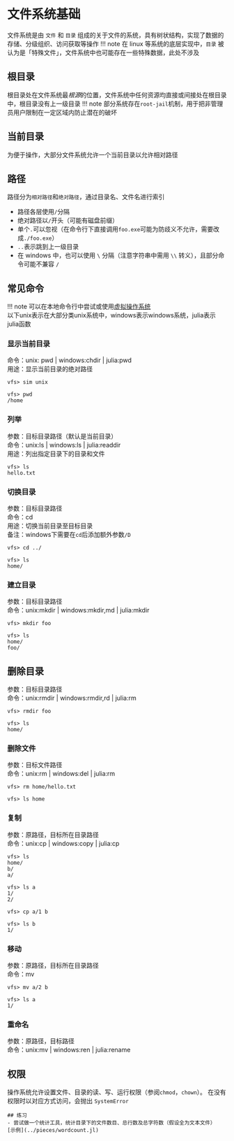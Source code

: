 # 文件系统基础
文件系统是由 `文件` 和 `目录` 组成的关于文件的系统，具有树状结构，实现了数据的存储、分级组织、访问获取等操作
!!! note
	在 linux 等系统的底层实现中，`目录` 被认为是「特殊文件」，文件系统中也可能存在一些特殊数据，此处不涉及

## 根目录
根目录处在文件系统最*根源*的位置，文件系统中任何资源均直接或间接处在根目录中，根目录没有上一级目录
!!! note
	部分系统存在`root-jail`机制，用于把非管理员用户限制在一定区域内防止潜在的破坏

## 当前目录
为便于操作，大部分文件系统允许一个当前目录以允许相对路径

## 路径
路径分为`相对路径`和`绝对路径`，通过目录名、文件名进行索引
* 路径各层使用`/`分隔
* 绝对路径以`/`开头（可能有磁盘前缀）
* 单个`.`可以忽视（在命令行下直接调用`foo.exe`可能为防歧义不允许，需要改成`./foo.exe`）
* `..`表示跳到上一级目录
* 在 windows 中，也可以使用 `\` 分隔（注意字符串中需用 `\\` 转义），且部分命令可能不兼容 `/`

## 常见命令
!!! note
	可以在本地命令行中尝试或使用[虚拟操作系统](../pieces/virtualfs.jl)\
	以下unix表示在大部分类unix系统中，windows表示windows系统，julia表示julia函数

### 显示当前目录
命令：unix: pwd | windows:chdir | julia:pwd\
用途：显示当前目录的绝对路径
```shell
vfs> sim unix

vfs> pwd
/home
```

### 列举
参数：目标目录路径（默认是当前目录）\
命令：unix:ls | windows:ls | julia:readdir\
用途：列出指定目录下的目录和文件
```shell
vfs> ls
hello.txt
```

### 切换目录
参数：目标目录路径\
命令：cd\
用途：切换当前目录至目标目录\
备注：windows下需要在`cd`后添加额外参数`/D`
```shell
vfs> cd ../

vfs> ls
home/
```

### 建立目录
参数：目标目录路径\
命令：unix:mkdir | windows:mkdir,md | julia:mkdir
```shell
vfs> mkdir foo

vfs> ls
home/
foo/
```

## 删除目录
参数：目标目录路径\
命令：unix:rmdir | windows:rmdir,rd | julia:rm
```shell
vfs> rmdir foo

vfs> ls
home/
```

### 删除文件
参数：目标文件路径\
命令：unix:rm | windows:del | julia:rm
```shell
vfs> rm home/hello.txt

vfs> ls home
```

### 复制
参数：原路径，目标所在目录路径\
命令：unix:cp | windows:copy | julia:cp
```shell
vfs> ls
home/
b/
a/

vfs> ls a
1/
2/

vfs> cp a/1 b

vfs> ls b
1/
```

### 移动
参数：原路径，目标所在目录路径\
命令：mv
```shell
vfs> mv a/2 b

vfs> ls a
1/
```

### 重命名
参数：原路径，目标路径\
命令：unix:mv | windows:ren | julia:rename

## 权限
操作系统允许设置文件、目录的读、写、运行权限（参阅`chmod`，`chown`）。
在没有权限时以对应方式访问，会抛出 `SystemError`

```is-newbie
## 练习
- 尝试做一个统计工具，统计目录下的文件数目、总行数及总字符数（假设全为文本文件） [示例](../pieces/wordcount.jl)
```
